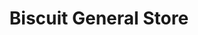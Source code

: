 ---
title: "Biscuit General Store"
url: /halifax/biscuit-general-store-gottingen-street/
shop: clothes
---
